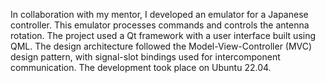 In collaboration with my mentor, I developed an emulator for a Japanese controller. This emulator processes commands and controls the antenna rotation. The project used a Qt framework with a user interface built using QML. The design architecture followed the Model-View-Controller (MVC) design pattern, with signal-slot bindings used for intercomponent communication. The development took place on Ubuntu 22.04.
